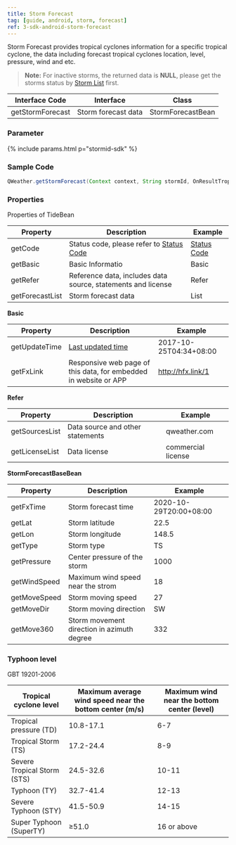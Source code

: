 ```yaml
---
title: Storm Forecast
tag: [guide, android, storm, forecast]
ref: 3-sdk-android-storm-forecast
---
```


Storm Forecast provides tropical cyclones information for a specific tropical cyclone, the data including forecast tropical cyclones location, level, pressure, wind and etc.

> **Note:** For inactive storms, the returned data is **NULL**, please get the storms status by [Storm List](/en/docs/android-sdk/tropical/storm-list/) first.


| Interface Code| Interface          | Class  |
| -------- | ---------------- | ------- |
| getStormForecast| Storm forecast data  | StormForecastBean |

### Parameter

{% include params.html p="stormid-sdk" %}

### Sample Code

```java
QWeather.getStormForecast(Context context, String stormId, OnResultTropicalStormForecastListener listener);
```

### Properties

Properties of TideBean

| Property            | Description     | Example                    |
| --------------- | -------- | ---------------------- |
| getCode         | Status code, please refer to [Status Code](/en/docs/resource/status-code/) | [Status Code](/docs/resource/status-code/)        |
| getBasic         | Basic Informatio | Basic       |
| getRefer         | Reference data, includes data source, statements and license | Refer  |
| getForecastList | Storm forecast data | List<StormForecastBaseBean> |

**Basic**

| Property           | Description         | Example             |
| -------------- | ------------ | ------------------ |
| getUpdateTime | [Last updated time](/en/docs/resource/glossary#update-time)  | 2017-10-25T04:34+08:00      |
| getFxLink |Responsive web page of this data, for embedded in website or APP  | http://hfx.link/1 |

**Refer**

| Property           | Description         | Example             |
| -------------- | ------------ | ------------------ |
| getSourcesList | Data source and other statements | qweather.com      |
| getLicenseList | Data license     | commercial license |


**StormForecastBaseBean**

| Property         | Description                                                                    | Example               |
| ------------ | ----------------------------------------------------- | -------------------- |
| getFxTime      | Storm forecast time                                 | 2020-10-29T20:00+08:00 |
| getLat        | Storm latitude        | 22.5          |
| getLon       | Storm longitude                           |    148.5    |
| getType       | Storm type                        |    TS    |
| getPressure  | Center pressure of the storm                        |  1000 |
| getWindSpeed       | Maximum wind speed near the strom                       |  18    |
| getMoveSpeed       | Storm moving speed                   |   27   |
| getMoveDir       | Storm moving direction                      |    SW    |
| getMove360       | Storm movement direction in azimuth degree          |    332    |

### Typhoon level

GBT 19201-2006

| Tropical cyclone level | Maximum average wind speed near the bottom center (m/s) | Maximum wind near the bottom center (level) |
| ------------------- | ----------------------------- | ------------------------ |
| Tropical pressure (TD) | 10.8-17.1 | 6-7 |
| Tropical Storm (TS) | 17.2-24.4 | 8-9 |
| Severe Tropical Storm (STS) | 24.5-32.6 | 10-11 |
| Typhoon (TY) | 32.7-41.4 | 12-13 |
| Severe Typhoon (STY) | 41.5-50.9 | 14-15 |
| Super Typhoon (SuperTY) | ≥51.0 | 16 or above |